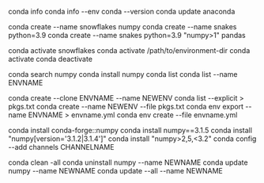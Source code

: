 conda info
conda info --env
conda --version
conda update anaconda

conda create --name snowflakes numpy
conda create --name snakes python=3.9
conda create --name snakes python=3.9 "numpy>1" pandas

conda activate snowflakes
conda activate /path/to/environment-dir
conda activate
conda deactivate

conda search numpy
conda install numpy
conda list
conda list --name ENVNAME

conda create --clone ENVNAME --name NEWENV
conda list --explicit > pkgs.txt
conda create --name NEWENV --file pkgs.txt
conda env export --name ENVNAME > envname.yml
conda env create --file envname.yml

conda install conda-forge::numpy
conda install numpy==3.1.5
conda install "numpy[version='3.1.2|3.1.4']"
conda install "numpy>2,5,<3.2"
conda config --add channels CHANNELNAME

conda clean -all
conda uninstall numpy --name NEWNAME
conda update numpy --name NEWNAME
conda update --all --name NEWNAME